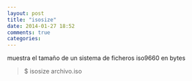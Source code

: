 ```yaml
---
layout: post
title: "isosize"
date: 2014-01-27 18:52
comments: true
categories: 
---
```

muestra el tamaño de un sistema de ficheros iso9660 en bytes

>$ isosize archivo.iso

